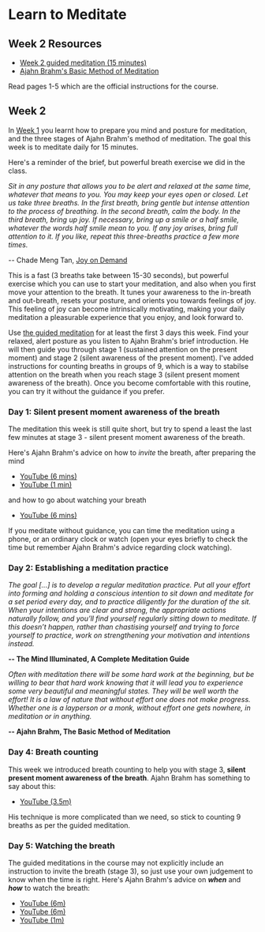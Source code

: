 # Learn to Meditate

## Week 2 Resources

* [Week 2 guided meditation  (15 minutes)](https://drive.google.com/file/d/0B8G4U8ekxz_TTFYxenhVLXpPTzg/view?usp=sharing)
* [Ajahn Brahm's Basic Method of Meditation](ajahn-brahm_the-basic-method-of-meditation.pdf)

Read pages 1-5 which are the official instructions for the course.

## Week 2

In [Week 1](week1.md) you learnt how to prepare you mind and posture for meditation, and the three stages of Ajahn Brahm's
method of meditation.  The goal this week is to meditate daily for 15 minutes.

Here's a reminder of the brief, but powerful breath exercise we did in the class.

_Sit in any posture that allows you to be alert and relaxed at the same time,
whatever that means to you. You may keep your eyes open or closed. Let us take three breaths. In the first breath,
bring gentle but intense attention to the process of breathing. In the second breath, calm the body. In the third breath,
bring up joy. If necessary, bring up a smile or a half smile, whatever the words half smile mean to you. If any joy arises,
bring full attention to it. If you like, repeat this three-breaths practice a few more times._

-- Chade Meng Tan, [Joy on Demand](https://books.google.co.uk/books?id=9huoCgAAQBAJ&lpg=PP1&dq=joy%20on%20demand&pg=PP1#v=onepage&q=joy%20on%20demand&f=false)

This is a fast (3 breaths take between 15-30 seconds), but powerful exercise which you can use to start your meditation,
and also when you first move your attention to the breath.  It tunes your awareness to the in-breath and out-breath, resets your posture,  and orients you towards feelings of joy.  This feeling of joy can become intrinsically motivating, making your daily meditation a pleasurable experience that you enjoy, and look forward to.

Use [the guided meditation]((https://drive.google.com/file/d/0B8G4U8ekxz_TTFYxenhVLXpPTzg/view?usp=sharing)) for at least
the first 3 days this week.  Find your relaxed, alert posture as you listen to Ajahn Brahm's brief introduction.
He will then guide you through stage 1 (sustained attention on the present moment) and stage 2 (silent awareness of the present moment).  I've added instructions for counting breaths in groups of 9, which is a way to stabilse attention on the breath when you reach stage 3 (silent present moment awareness of the breath).  Once you become comfortable with this routine, you can try it without the guidance if you prefer.

### Day 1: Silent present moment awareness of the breath

The meditation this week is still quite short, but try to spend a least the last few minutes at stage 3 - silent present moment awareness of the breath.

Here's Ajahn Brahm's advice on how to *invite* the breath, after preparing the mind

  * [YouTube  (6 mins)](https://youtube.com/embed/nCUQdIbfWwQ?start=930&end=1305)
  * [YouTube  (1 min)](https://youtube.com/embed/nCUQdIbfWwQ?start=2690&end=2791)

and how to go about watching your breath

  * [YouTube  (6 mins)](https://youtube.com/embed/nCUQdIbfWwQ?start=1590&end=2095)

If you meditate without guidance, you can time the meditation using a phone, or an ordinary clock or watch (open your eyes briefly to check the time but remember Ajahn Brahm's advice regarding clock watching).

### Day 2: Establishing a meditation practice

*The goal [...] is to develop a regular meditation practice. Put all your effort into forming and holding a conscious intention to sit down and meditate for a set period every day, and to practice diligently for the duration of the sit. When your intentions are clear and strong, the appropriate actions naturally follow, and you’ll find yourself regularly sitting down to meditate. If this doesn’t happen, rather than chastising yourself and trying to force yourself to practice, work on strengthening your motivation and intentions instead.*

  **-- The Mind Illuminated, A Complete Meditation Guide**

*Often with meditation there will be some hard work at the beginning, but be willing to bear that hard work knowing that it will lead you to experience some very beautiful and meaningful states. They will be well worth the effort! It is a law of nature that without effort one does not make progress.  Whether one is a layperson or a monk, without effort one gets nowhere, in meditation or in anything.*

  **-- Ajahn Brahm, The Basic Method of Meditation**
  
### Day 4: Breath counting
  
This week we introduced breath counting to help you with stage 3, **silent present moment awareness of the breath**.  Ajahn Brahm has something to say about this:

  * [YouTube (3.5m)](https://www.youtube.com/embed/MTWDEzbRza4?start=1&end=230)

His technique is more complicated than we need, so stick to counting 9 breaths as per the guided meditation.

### Day 5: Watching the breath

The guided meditations in the course may not explicitly include an instruction to invite the breath (stage 3), so just use your own judgement to know when the time is right.  Here's Ajahn Brahm's advice on ***when*** and ***how*** to watch the breath:

  * [YouTube (6m)](https://www.youtube.com/embed/nCUQdIbfWwQ?start=930&end=1305)
  * [YouTube (6m)](https://www.youtube.com/embed/nCUQdIbfWwQ?start=1590&end=2095)
  * [YouTube (1m)](https://www.youtube.com/embed/nCUQdIbfWwQ?start=2690&end=2791)

